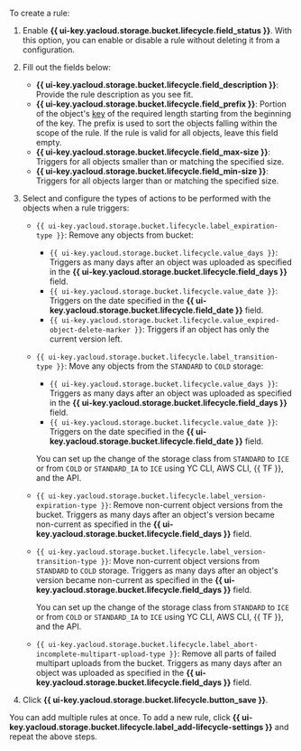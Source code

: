 To create a rule:

1. Enable **{{ ui-key.yacloud.storage.bucket.lifecycle.field_status }}**. With this option, you can enable or disable a rule without deleting it from a configuration.
1. Fill out the fields below:
   * **{{ ui-key.yacloud.storage.bucket.lifecycle.field_description }}**: Provide the rule description as you see fit.
   * **{{ ui-key.yacloud.storage.bucket.lifecycle.field_prefix }}**: Portion of the object's [key](../concepts/object.md#key) of the required length starting from the beginning of the key. The prefix is used to sort the objects falling within the scope of the rule. If the rule is valid for all objects, leave this field empty.
   * **{{ ui-key.yacloud.storage.bucket.lifecycle.field_max-size }}**: Triggers for all objects smaller than or matching the specified size.
   * **{{ ui-key.yacloud.storage.bucket.lifecycle.field_min-size }}**: Triggers for all objects larger than or matching the specified size.
1. Select and configure the types of actions to be performed with the objects when a rule triggers:
   * `{{ ui-key.yacloud.storage.bucket.lifecycle.label_expiration-type }}`: Remove any objects from bucket:

      * `{{ ui-key.yacloud.storage.bucket.lifecycle.value_days }}`: Triggers as many days after an object was uploaded as specified in the **{{ ui-key.yacloud.storage.bucket.lifecycle.field_days }}** field.
      * `{{ ui-key.yacloud.storage.bucket.lifecycle.value_date }}`: Triggers on the date specified in the **{{ ui-key.yacloud.storage.bucket.lifecycle.field_date }}** field.
      * `{{ ui-key.yacloud.storage.bucket.lifecycle.value_expired-object-delete-marker }}`: Triggers if an object has only the current version left.

   * `{{ ui-key.yacloud.storage.bucket.lifecycle.label_transition-type }}`: Move any objects from the `STANDARD` to `COLD` storage:

      * `{{ ui-key.yacloud.storage.bucket.lifecycle.value_days }}`: Triggers as many days after an object was uploaded as specified in the **{{ ui-key.yacloud.storage.bucket.lifecycle.field_days }}** field.
      * `{{ ui-key.yacloud.storage.bucket.lifecycle.value_date }}`: Triggers on the date specified in the **{{ ui-key.yacloud.storage.bucket.lifecycle.field_date }}** field.

      You can set up the change of the storage class from `STANDARD` to `ICE` or from `COLD` or `STANDARD_IA` to `ICE` using YC CLI, AWS CLI, {{ TF }}, and the API.

   * `{{ ui-key.yacloud.storage.bucket.lifecycle.label_version-expiration-type }}`: Remove non-current object versions from the bucket. Triggers as many days after an object's version became non-current as specified in the **{{ ui-key.yacloud.storage.bucket.lifecycle.field_days }}** field.
   * `{{ ui-key.yacloud.storage.bucket.lifecycle.label_version-transition-type }}`: Move non-current object versions from `STANDARD` to `COLD` storage. Triggers as many days after an object's version became non-current as specified in the **{{ ui-key.yacloud.storage.bucket.lifecycle.field_days }}** field.

      You can set up the change of the storage class from `STANDARD` to `ICE` or from `COLD` or `STANDARD_IA` to `ICE` using YC CLI, AWS CLI, {{ TF }}, and the API.

   * `{{ ui-key.yacloud.storage.bucket.lifecycle.label_abort-incomplete-multipart-upload-type }}`: Remove all parts of failed multipart uploads from the bucket. Triggers as many days after an object was uploaded as specified in the **{{ ui-key.yacloud.storage.bucket.lifecycle.field_days }}** field.

1. Click **{{ ui-key.yacloud.storage.bucket.lifecycle.button_save }}**.

You can add multiple rules at once. To add a new rule, click **{{ ui-key.yacloud.storage.bucket.lifecycle.label_add-lifecycle-settings }}** and repeat the above steps.